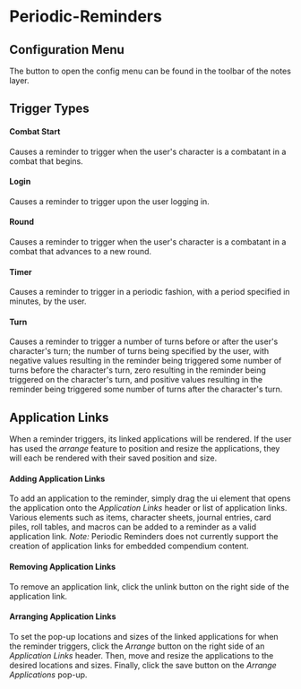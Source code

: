 # Periodic-Reminders

## Configuration Menu
The button to open the config menu can be found in the toolbar of the notes layer.

## Trigger Types

#### Combat Start
Causes a reminder to trigger when the user's character is a combatant in a combat that begins.

#### Login
Causes a reminder to trigger upon the user logging in.

#### Round
Causes a reminder to trigger when the user's character is a combatant in a combat that advances to a new round.

#### Timer
Causes a reminder to trigger in a periodic fashion, with a period specified in minutes, by the user.

#### Turn
Causes a reminder to trigger a number of turns before or after the user's character's turn; the number of turns being specified by the user, with negative values resulting in the reminder being triggered some number of turns before the character's turn, zero resulting in the reminder being triggered on the character's turn, and positive values resulting in the reminder being triggered some number of turns after the character's turn.


## Application Links
When a reminder triggers, its linked applications will be rendered. If the user has used the *arrange* feature to position and resize the applications, they will each be rendered with their saved position and size.

#### Adding Application Links
To add an application to the reminder, simply drag the ui element that opens the application onto the *Application Links* header or list of application links. Various elements such as items, character sheets, journal entries, card piles, roll tables, and macros can be added to a reminder as a valid application link. *Note:* Periodic Reminders does not currently support the creation of application links for embedded compendium content.

#### Removing Application Links
To remove an application link, click the unlink button on the right side of the application link.

#### Arranging Application Links
To set the pop-up locations and sizes of the linked applications for when the reminder triggers, click the *Arrange* button on the right side of an *Application Links* header. Then, move and resize the applications to the desired locations and sizes. Finally, click the save button on the *Arrange Applications* pop-up.
